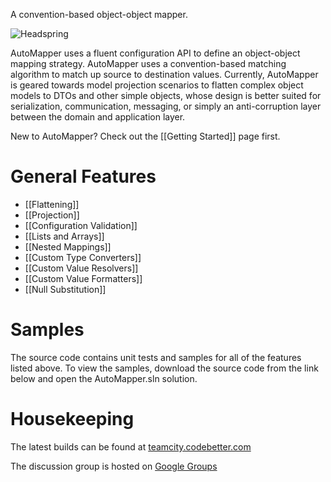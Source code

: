 A convention-based object-object mapper.

![Headspring](http://www.headspringsystems.com/banners/opensource-fullbanner-1.jpg)

AutoMapper uses a fluent configuration API to define an object-object mapping strategy. AutoMapper uses a convention-based matching algorithm to match up source to destination values. Currently, AutoMapper is geared towards model projection scenarios to flatten complex object models to DTOs and other simple objects, whose design is better suited for serialization, communication, messaging, or simply an anti-corruption layer between the domain and application layer.

New to AutoMapper? Check out the [[Getting Started]] page first.

# General Features
* [[Flattening]]
* [[Projection]]
* [[Configuration Validation]]
* [[Lists and Arrays]]
* [[Nested Mappings]]
* [[Custom Type Converters]]
* [[Custom Value Resolvers]]
* [[Custom Value Formatters]]
* [[Null Substitution]]

# Samples
The source code contains unit tests and samples for all of the features listed above.  To view the samples, download the source code from the link below and open the AutoMapper.sln solution.
# Housekeeping

The latest builds can be found at [teamcity.codebetter.com](http://teamcity.codebetter.com/project.html?projectId=project13)

The discussion group is hosted on [Google Groups](http://groups.google.com/group/automapper-users)

